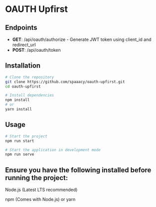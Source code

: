 # OAUTH Upfirst

## Endpoints

- **GET**: /api/oauth/authorize - Generate JWT token using client_id and redirect_url
- **POST**: /api/oauth/token

## Installation

```bash
# Clone the repository
git clone https://github.com/spaaacy/oauth-upfirst.git
cd oauth-upfirst

# Install dependencies
npm install
# or
yarn install
```

## Usage

```bash
# Start the project
npm run start

# Start the application in development mode
npm run serve
```

## Ensure you have the following installed before running the project:

Node.js (Latest LTS recommended)

npm (Comes with Node.js) or yarn
